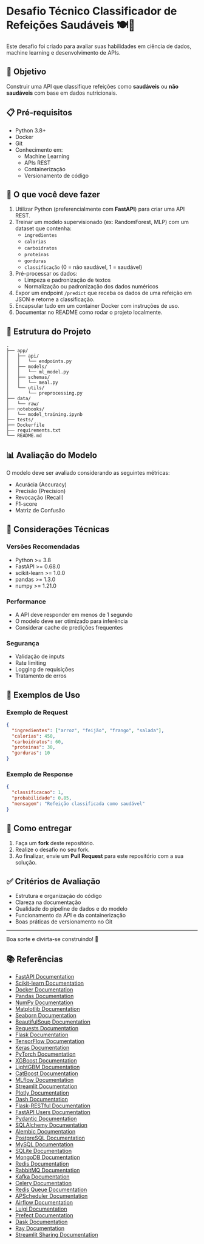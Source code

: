 # Desafio Técnico Classificador de Refeições Saudáveis 🍽️🤖

Este desafio foi criado para avaliar suas habilidades em ciência de dados, machine learning e desenvolvimento de APIs.

## 🎯 Objetivo

Construir uma API que classifique refeições como **saudáveis** ou **não saudáveis** com base em dados nutricionais.

## 📋 Pré-requisitos

- Python 3.8+
- Docker
- Git
- Conhecimento em:
  - Machine Learning
  - APIs REST
  - Containerização
  - Versionamento de código

## 🧩 O que você deve fazer

1. Utilizar Python (preferencialmente com **FastAPI**) para criar uma API REST.
2. Treinar um modelo supervisionado (ex: RandomForest, MLP) com um dataset que contenha:
   - `ingredientes`
   - `calorias`
   - `carboidratos`
   - `proteínas`
   - `gorduras`
   - `classificação` (0 = não saudável, 1 = saudável)
3. Pré-processar os dados:
   - Limpeza e padronização de textos
   - Normalização ou padronização dos dados numéricos
4. Expor um endpoint `/predict` que receba os dados de uma refeição em JSON e retorne a classificação.
5. Encapsular tudo em um container Docker com instruções de uso.
6. Documentar no README como rodar o projeto localmente.

## 📁 Estrutura do Projeto

```
.
├── app/
│   ├── api/
│   │   └── endpoints.py
│   ├── models/
│   │   └── ml_model.py
│   ├── schemas/
│   │   └── meal.py
│   └── utils/
│       └── preprocessing.py
├── data/
│   └── raw/
├── notebooks/
│   └── model_training.ipynb
├── tests/
├── Dockerfile
├── requirements.txt
└── README.md
```

## 📊 Avaliação do Modelo

O modelo deve ser avaliado considerando as seguintes métricas:
- Acurácia (Accuracy)
- Precisão (Precision)
- Revocação (Recall)
- F1-score
- Matriz de Confusão

## 🔧 Considerações Técnicas

### Versões Recomendadas
- Python >= 3.8
- FastAPI >= 0.68.0
- scikit-learn >= 1.0.0
- pandas >= 1.3.0
- numpy >= 1.21.0

### Performance
- A API deve responder em menos de 1 segundo
- O modelo deve ser otimizado para inferência
- Considerar cache de predições frequentes

### Segurança
- Validação de inputs
- Rate limiting
- Logging de requisições
- Tratamento de erros

## 📝 Exemplos de Uso

### Exemplo de Request
```json
{
  "ingredientes": ["arroz", "feijão", "frango", "salada"],
  "calorias": 450,
  "carboidratos": 60,
  "proteinas": 30,
  "gorduras": 10
}
```

### Exemplo de Response
```json
{
  "classificacao": 1,
  "probabilidade": 0.85,
  "mensagem": "Refeição classificada como saudável"
}
```

## 🚀 Como entregar

1. Faça um **fork** deste repositório.
2. Realize o desafio no seu fork.
3. Ao finalizar, envie um **Pull Request** para este repositório com a sua solução.

## ✅ Critérios de Avaliação

- Estrutura e organização do código
- Clareza na documentação
- Qualidade do pipeline de dados e do modelo
- Funcionamento da API e da containerização
- Boas práticas de versionamento no Git

---

Boa sorte e divirta-se construindo! 🚀

## 📚 Referências

- [FastAPI Documentation](https://fastapi.tiangolo.com/)
- [Scikit-learn Documentation](https://scikit-learn.org/stable/)
- [Docker Documentation](https://docs.docker.com/)
- [Pandas Documentation](https://pandas.pydata.org/docs/)
- [NumPy Documentation](https://numpy.org/doc/)
- [Matplotlib Documentation](https://matplotlib.org/stable/contents.html)
- [Seaborn Documentation](https://seaborn.pydata.org/)
- [BeautifulSoup Documentation](https://www.crummy.com/software/BeautifulSoup/bs4/doc/)
- [Requests Documentation](https://docs.python-requests.org/en/latest/)
- [Flask Documentation](https://flask.palletsprojects.com/en/2.0.x/)
- [TensorFlow Documentation](https://www.tensorflow.org/api_docs/python/tf)
- [Keras Documentation](https://keras.io/api/)
- [PyTorch Documentation](https://pytorch.org/docs/stable/index.html)
- [XGBoost Documentation](https://xgboost.readthedocs.io/en/latest/)
- [LightGBM Documentation](https://lightgbm.readthedocs.io/en/latest/)
- [CatBoost Documentation](https://catboost.ai/en/docs/concepts/python-reference)
- [MLflow Documentation](https://www.mlflow.org/docs/latest/index.html)
- [Streamlit Documentation](https://docs.streamlit.io/library)
- [Plotly Documentation](https://plotly.com/python/)
- [Dash Documentation](https://dash.plotly.com/)
- [Flask-RESTful Documentation](https://flask-restful.readthedocs.io/en/latest/)
- [FastAPI Users Documentation](https://fastapi-users.github.io/fastapi-users/)
- [Pydantic Documentation](https://pydantic-docs.helpmanual.io/)
- [SQLAlchemy Documentation](https://docs.sqlalchemy.org/en/14/)
- [Alembic Documentation](https://alembic.sqlalchemy.org/en/latest/)
- [PostgreSQL Documentation](https://www.postgresql.org/docs/)
- [MySQL Documentation](https://dev.mysql.com/doc/)
- [SQLite Documentation](https://www.sqlite.org/docs.html)
- [MongoDB Documentation](https://docs.mongodb.com/)
- [Redis Documentation](https://redis.io/documentation)
- [RabbitMQ Documentation](https://www.rabbitmq.com/documentation.html)
- [Kafka Documentation](https://kafka.apache.org/documentation/)
- [Celery Documentation](https://docs.celeryproject.org/en/stable/)
- [Redis Queue Documentation](https://python-rq.org/)
- [APScheduler Documentation](https://apscheduler.readthedocs.io/en/stable/)
- [Airflow Documentation](https://airflow.apache.org/docs/)
- [Luigi Documentation](https://luigi.readthedocs.io/en/stable/)
- [Prefect Documentation](https://docs.prefect.io/)
- [Dask Documentation](https://docs.dask.org/en/latest/)
- [Ray Documentation](https://docs.ray.io/en/latest/)
- [Streamlit Sharing Documentation](https://docs.streamlit.io/streamlit-cloud/get-started)
